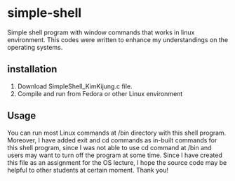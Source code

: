 # simple-shell
Simple shell program with window commands that works in linux environment. This codes were written to enhance my understandings on the operating systems.

## installation
1. Download SimpleShell_KimKijung.c file.
2. Compile and run from Fedora or other Linux environment

## Usage
You can run most Linux commands at /bin directory with this shell program. Moreover, I have added exit and cd commands as in-built commands for this shell program, since I was not able to use cd command at /bin and users may want to turn off the program at some time. Since I have created this file as an assignment for the OS lecture, I hope the source code may be helpful to other students at certain moment. Thank you!
